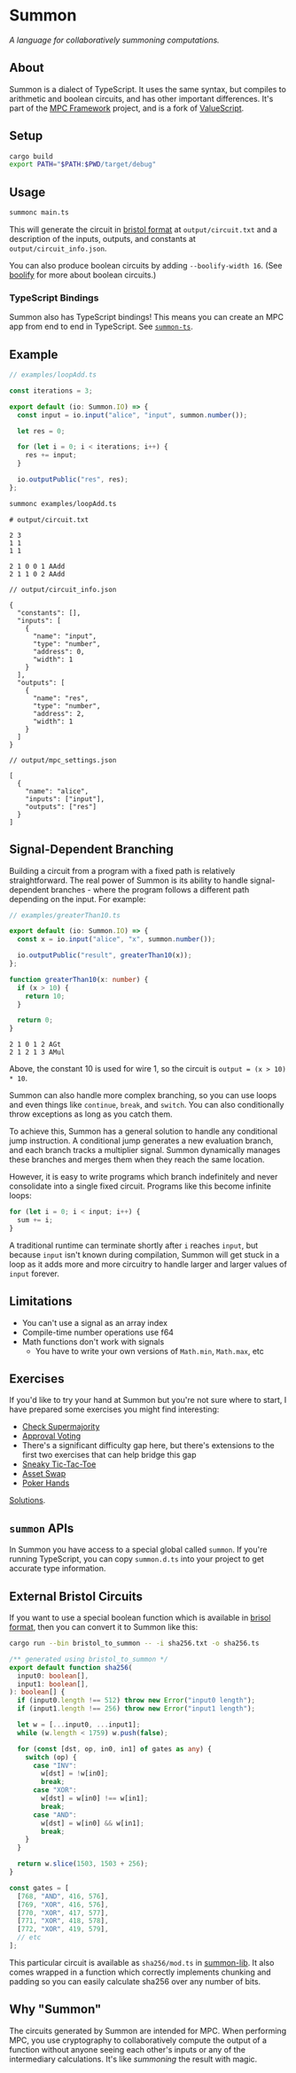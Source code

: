 # Summon

_A language for collaboratively summoning computations._

## About

Summon is a dialect of TypeScript. It uses the same syntax, but compiles to arithmetic and boolean circuits, and has other important differences. It's part of the [MPC Framework](https://mpc.pse.dev) project, and is a fork of [ValueScript](https://github.com/voltrevo/ValueScript).

## Setup

```sh
cargo build
export PATH="$PATH:$PWD/target/debug"
```

## Usage

```sh
summonc main.ts
```

This will generate the circuit in
[bristol format](https://nigelsmart.github.io/MPC-Circuits/) at
`output/circuit.txt` and a description of the inputs, outputs, and constants at
`output/circuit_info.json`.

You can also produce boolean circuits by adding `--boolify-width 16`. (See
[boolify](https://github.com/privacy-scaling-explorations/boolify) for more
about boolean circuits.)

### TypeScript Bindings

Summon also has TypeScript bindings! This means you can create an MPC app from
end to end in TypeScript. See
[`summon-ts`](https://github.com/privacy-scaling-explorations/summon-ts).

## Example

```ts
// examples/loopAdd.ts

const iterations = 3;

export default (io: Summon.IO) => {
  const input = io.input("alice", "input", summon.number());

  let res = 0;

  for (let i = 0; i < iterations; i++) {
    res += input;
  }

  io.outputPublic("res", res);
};
```

```sh
summonc examples/loopAdd.ts
```

```
# output/circuit.txt

2 3
1 1
1 1

2 1 0 0 1 AAdd
2 1 1 0 2 AAdd
```

```jsonc
// output/circuit_info.json

{
  "constants": [],
  "inputs": [
    {
      "name": "input",
      "type": "number",
      "address": 0,
      "width": 1
    }
  ],
  "outputs": [
    {
      "name": "res",
      "type": "number",
      "address": 2,
      "width": 1
    }
  ]
}
```

```jsonc
// output/mpc_settings.json

[
  {
    "name": "alice",
    "inputs": ["input"],
    "outputs": ["res"]
  }
]
```

## Signal-Dependent Branching

Building a circuit from a program with a fixed path is relatively
straightforward. The real power of Summon is its ability to handle
signal-dependent branches - where the program follows a different path depending
on the input. For example:

```ts
// examples/greaterThan10.ts

export default (io: Summon.IO) => {
  const x = io.input("alice", "x", summon.number());

  io.outputPublic("result", greaterThan10(x));
};

function greaterThan10(x: number) {
  if (x > 10) {
    return 10;
  }

  return 0;
}
```

```
2 1 0 1 2 AGt
2 1 2 1 3 AMul
```

Above, the constant 10 is used for wire 1, so the circuit is
`output = (x > 10) * 10`.

Summon can also handle more complex branching, so you can use loops and even
things like `continue`, `break`, and `switch`. You can also conditionally throw
exceptions as long as you catch them.

To achieve this, Summon has a general solution to handle any conditional jump
instruction. A conditional jump generates a new evaluation branch, and each
branch tracks a multiplier signal. Summon dynamically manages these branches and
merges them when they reach the same location.

However, it is easy to write programs which branch indefinitely and never
consolidate into a single fixed circuit. Programs like this become infinite
loops:

```ts
for (let i = 0; i < input; i++) {
  sum += i;
}
```

A traditional runtime can terminate shortly after `i` reaches `input`, but
because `input` isn't known during compilation, Summon will get stuck in a loop
as it adds more and more circuitry to handle larger and larger values of `input`
forever.

## Limitations

- You can't use a signal as an array index
- Compile-time number operations use f64
- Math functions don't work with signals
  - You have to write your own versions of `Math.min`, `Math.max`, etc

## Exercises

If you'd like to try your hand at Summon but you're not sure where to start, I
have prepared some exercises you might find interesting:

- [Check Supermajority](./examples/exercises/checkSuperMajority.ts)
- [Approval Voting](./examples/exercises/approvalVoting.ts)
- There's a significant difficulty gap here, but there's extensions to the first
  two exercises that can help bridge this gap
- [Sneaky Tic-Tac-Toe](./examples/exercises/sneakyTicTacToe.ts)
- [Asset Swap](./examples/exercises/assetSwap.ts)
- [Poker Hands](./examples/exercises/pokerHands.ts)

[Solutions](https://github.com/privacy-scaling-explorations/summon/tree/exercise-solutions/examples/exerciseSolutions).

## `summon` APIs

In Summon you have access to a special global called `summon`. If you're running
TypeScript, you can copy `summon.d.ts` into your project to get accurate type
information.

## External Bristol Circuits

If you want to use a special boolean function which is available in
[brisol format](https://nigelsmart.github.io/MPC-Circuits/), then you can
convert it to Summon like this:

```sh
cargo run --bin bristol_to_summon -- -i sha256.txt -o sha256.ts
```

```ts
/** generated using bristol_to_summon */
export default function sha256(
  input0: boolean[],
  input1: boolean[],
): boolean[] {
  if (input0.length !== 512) throw new Error("input0 length");
  if (input1.length !== 256) throw new Error("input1 length");

  let w = [...input0, ...input1];
  while (w.length < 1759) w.push(false);

  for (const [dst, op, in0, in1] of gates as any) {
    switch (op) {
      case "INV":
        w[dst] = !w[in0];
        break;
      case "XOR":
        w[dst] = w[in0] !== w[in1];
        break;
      case "AND":
        w[dst] = w[in0] && w[in1];
        break;
    }
  }

  return w.slice(1503, 1503 + 256);
}

const gates = [
  [768, "AND", 416, 576],
  [769, "XOR", 416, 576],
  [770, "XOR", 417, 577],
  [771, "XOR", 418, 578],
  [772, "XOR", 419, 579],
  // etc
];
```

This particular circuit is available as `sha256/mod.ts` in
[summon-lib](https://github.com/privacy-scaling-explorations/summon-lib). It
also comes wrapped in a function which correctly implements chunking and padding
so you can easily calculate sha256 over any number of bits.

## Why "Summon"

The circuits generated by Summon are intended for MPC. When performing MPC, you
use cryptography to collaboratively compute the output of a function without
anyone seeing each other's inputs or any of the intermediary calculations. It's
like _summoning_ the result with magic.
